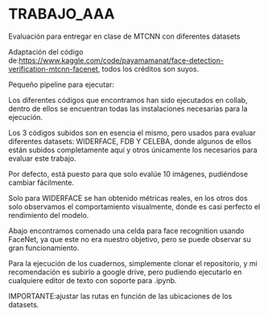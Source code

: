 # TRABAJO_AAA
Evaluación para entregar en clase de MTCNN con diferentes datasets

Adaptación del código de:https://www.kaggle.com/code/payamamanat/face-detection-verification-mtcnn-facenet, todos los créditos son suyos.

Pequeño pipeline para ejecutar:

Los diferentes códigos que encontramos han sido ejecutados en collab, dentro de ellos se encuentran todas las instalaciones necesarias para la ejecución.

Los 3 códigos subidos son en esencia el mismo, pero usados para evaluar diferentes datasets: WIDERFACE, FDB Y CELEBA, donde algunos de ellos están subidos completamente aquí y otros únicamente los necesarios para evaluar este trabajo.

Por defecto, está puesto para que solo evalúe 10 imágenes, pudiéndose cambiar fácilmente.


Solo para WIDERFACE se han obtenido métricas reales, en los otros dos solo observamos el comportamiento visualmente, donde es casi perfecto el rendimiento del modelo.

Abajo encontramos comenado una celda para face recognition usando FaceNet, ya que este no era nuestro objetivo, pero se puede observar su gran funcionamiento.


Para la ejecución de los cuadernos, simplemente clonar el repositorio, y mi recomendación es subirlo a google drive, pero pudiendo ejecutarlo en cualquiere editor de texto con soporte para .ipynb.


IMPORTANTE:ajustar las rutas en función de las ubicaciones de los datasets.
